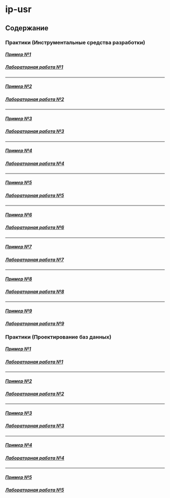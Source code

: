 # ip-usr

## Содержание

### Практики (Инструментальные средства разработки)

##### [Пример №1](ex/theme1.py)
##### [Лабораторная работа №1](labs/dev/lab1.md)

---

##### [Пример №2](ex/theme2.py)
##### [Лабораторная работа №2](labs/dev/lab2.md)

---

##### [Пример №3](ex/theme3.py)
##### [Лабораторная работа №3](labs/dev/lab3.md)

---

##### [Пример №4](ex/theme4.py)
##### [Лабораторная работа №4](labs/dev/lab4.md)

---

##### [Пример №5](ex/theme5.py)
##### [Лабораторная работа №5](labs/dev/lab5.md)

---

##### [Пример №6](ex/theme6.py)
##### [Лабораторная работа №6](labs/dev/lab6.pdf)

---

##### [Пример №7](ex/theme7.py)
##### [Лабораторная работа №7](labs/dev/lab7.md)

---

##### [Пример №8](ex/theme8.py)
##### [Лабораторная работа №8](labs/dev/lab8.md)

---

##### [Пример №9](ex/theme9.py)
##### [Лабораторная работа №9](labs/dev/lab9.md)

### Практики (Проектирование баз данных)

##### [Пример №1](ex/theme1.sql)
##### [Лабораторная работа №1](labs/db/lab1.md)

---

##### [Пример №2](ex/theme2.sql)
##### [Лабораторная работа №2](labs/db/lab2.md)

---

##### [Пример №3](ex/theme3.sql)
##### [Лабораторная работа №3](labs/db/lab3.md)

---

##### [Пример №4](ex/theme4.sql)
##### [Лабораторная работа №4](labs/db/lab4.md)

---

##### [Пример №5](ex/er.png)
##### [Лабораторная работа №5](labs/db/lab5.md)
